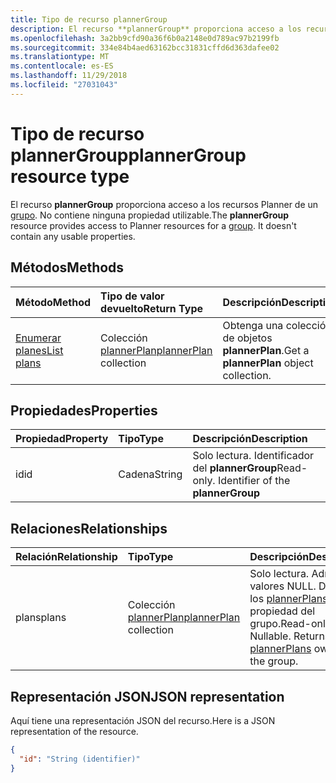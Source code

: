 ```yaml
---
title: Tipo de recurso plannerGroup
description: El recurso **plannerGroup** proporciona acceso a los recursos de organizador para un grupo. No contiene todas las propiedades utilizables.
ms.openlocfilehash: 3a2bb9cfd90a36f6b0a2148e0d789ac97b2199fb
ms.sourcegitcommit: 334e84b4aed63162bcc31831cffd6d363dafee02
ms.translationtype: MT
ms.contentlocale: es-ES
ms.lasthandoff: 11/29/2018
ms.locfileid: "27031043"
---
```

# <a name="plannergroup-resource-type"></a><span data-ttu-id="9a73c-104">Tipo de recurso plannerGroup</span><span class="sxs-lookup"><span data-stu-id="9a73c-104">plannerGroup resource type</span></span>

<span data-ttu-id="9a73c-p102">El recurso **plannerGroup** proporciona acceso a los recursos Planner de un [grupo](group.md). No contiene ninguna propiedad utilizable.</span><span class="sxs-lookup"><span data-stu-id="9a73c-p102">The **plannerGroup** resource provides access to Planner resources for a [group](group.md). It doesn't contain any usable properties.</span></span>

## <a name="methods"></a><span data-ttu-id="9a73c-107">Métodos</span><span class="sxs-lookup"><span data-stu-id="9a73c-107">Methods</span></span>

| <span data-ttu-id="9a73c-108">Método</span><span class="sxs-lookup"><span data-stu-id="9a73c-108">Method</span></span>           | <span data-ttu-id="9a73c-109">Tipo de valor devuelto</span><span class="sxs-lookup"><span data-stu-id="9a73c-109">Return Type</span></span>    |<span data-ttu-id="9a73c-110">Descripción</span><span class="sxs-lookup"><span data-stu-id="9a73c-110">Description</span></span>|
|:---------------|:--------|:----------|
|[<span data-ttu-id="9a73c-111">Enumerar planes</span><span class="sxs-lookup"><span data-stu-id="9a73c-111">List plans</span></span>](../api/plannergroup-list-plans.md) |<span data-ttu-id="9a73c-112">Colección [plannerPlan](plannerplan.md)</span><span class="sxs-lookup"><span data-stu-id="9a73c-112">[plannerPlan](plannerplan.md) collection</span></span>| <span data-ttu-id="9a73c-113">Obtenga una colección de objetos **plannerPlan**.</span><span class="sxs-lookup"><span data-stu-id="9a73c-113">Get a **plannerPlan** object collection.</span></span>|

## <a name="properties"></a><span data-ttu-id="9a73c-114">Propiedades</span><span class="sxs-lookup"><span data-stu-id="9a73c-114">Properties</span></span>
| <span data-ttu-id="9a73c-115">Propiedad</span><span class="sxs-lookup"><span data-stu-id="9a73c-115">Property</span></span>     | <span data-ttu-id="9a73c-116">Tipo</span><span class="sxs-lookup"><span data-stu-id="9a73c-116">Type</span></span>   |<span data-ttu-id="9a73c-117">Descripción</span><span class="sxs-lookup"><span data-stu-id="9a73c-117">Description</span></span>|
|:---------------|:--------|:----------|
|<span data-ttu-id="9a73c-118">id</span><span class="sxs-lookup"><span data-stu-id="9a73c-118">id</span></span>|<span data-ttu-id="9a73c-119">Cadena</span><span class="sxs-lookup"><span data-stu-id="9a73c-119">String</span></span>| <span data-ttu-id="9a73c-p103">Solo lectura. Identificador del **plannerGroup**</span><span class="sxs-lookup"><span data-stu-id="9a73c-p103">Read-only. Identifier of the **plannerGroup**</span></span>|

## <a name="relationships"></a><span data-ttu-id="9a73c-122">Relaciones</span><span class="sxs-lookup"><span data-stu-id="9a73c-122">Relationships</span></span>
| <span data-ttu-id="9a73c-123">Relación</span><span class="sxs-lookup"><span data-stu-id="9a73c-123">Relationship</span></span> | <span data-ttu-id="9a73c-124">Tipo</span><span class="sxs-lookup"><span data-stu-id="9a73c-124">Type</span></span>   |<span data-ttu-id="9a73c-125">Descripción</span><span class="sxs-lookup"><span data-stu-id="9a73c-125">Description</span></span>|
|:---------------|:--------|:----------|
|<span data-ttu-id="9a73c-126">plans</span><span class="sxs-lookup"><span data-stu-id="9a73c-126">plans</span></span>|<span data-ttu-id="9a73c-127">Colección [plannerPlan](plannerplan.md)</span><span class="sxs-lookup"><span data-stu-id="9a73c-127">[plannerPlan](plannerplan.md) collection</span></span>| <span data-ttu-id="9a73c-p104">Solo lectura. Admite valores NULL. Devuelve los [plannerPlans](plannerplan.md) propiedad del grupo.</span><span class="sxs-lookup"><span data-stu-id="9a73c-p104">Read-only. Nullable. Returns the [plannerPlans](plannerplan.md) owned by the group.</span></span>|

## <a name="json-representation"></a><span data-ttu-id="9a73c-131">Representación JSON</span><span class="sxs-lookup"><span data-stu-id="9a73c-131">JSON representation</span></span>
<span data-ttu-id="9a73c-132">Aquí tiene una representación JSON del recurso.</span><span class="sxs-lookup"><span data-stu-id="9a73c-132">Here is a JSON representation of the resource.</span></span>

<!-- {
  "blockType": "resource",
  "baseType": "microsoft.graph.entity",
  "optionalProperties": [

  ],
  "@odata.type": "microsoft.graph.plannerGroup"
}-->

```json
{
  "id": "String (identifier)"
}

```

<!-- uuid: 8fcb5dbc-d5aa-4681-8e31-b001d5168d79
2015-10-25 14:57:30 UTC -->
<!-- {
  "type": "#page.annotation",
  "description": "plannerGroup resource",
  "keywords": "",
  "section": "documentation",
  "tocPath": ""
}-->
